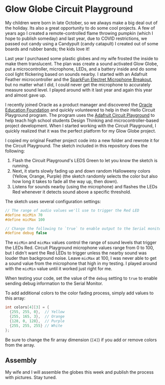 # Glow Globe Circuit Playground

My children were born in late October, so we always make a big deal out of the holiday. Its also a great opportunity to do some cool projects. A few of years ago I created a remote-controlled flame throwing pumpkin (which I hope to publish someday) and last year, due to COVID restrictions, we passed out candy using a Candypult (candy catapult) I created out of some boards and rubber bands; the kids love it!

Last year I purchased some plastic globes and my wife frosted the inside to make them translucent. The plan was create a sound activated Glow Globe, put a microcontroller, microphone, LEDs, and a battery inside and do some cool light flickering based on sounds nearby. I started with an Adafruit Feather microcontroller and the [SparkFun Electret Microphone Breakout](https://www.sparkfun.com/products/12758), but no matter what I did, I could never get the microphone to accurately measure sound level. I played around with it last year and again this year and almost gave up.

I recently joined Oracle as a product manager and discovered the [Oracle Education Foundation](https://oraclefoundation.org/index.html) and quickly volunteered to help in their Hello Circuit Playground program. The program uses the [Adafruit Circuit Playground](https://learn.adafruit.com/introducing-circuit-playground/overview) to help teach high school students Design Thinking and microcontroller-based project development. When I started working with the Circuit Playground, I quickly realized that it was the perfect platform for my Glow Globe project.

I copied my original Feather project code into a new folder and rewrote it for the Circuit Playground. The sketch included in this repository does the following:

1. Flash the Circuit Playground's LEDS Green to let you know the sketch is running. 
2. Next, it starts slowly fading up and down random Halloweeny colors (Yellow, Orange, Purple) (the sketch randomly selects the color but also how long it takes to fade all the way up, then down).
3. Listens for sounds nearby (using the microphone) and flashes the LEDs Red whenever it detects sound above a specific threshold.

The sketch uses several configuration settings:

```c
// The range of audio values we'll use to trigger the Red LED
#define micMin 70
#define micMax 100

// Change the following to `true` to enable output to the Serial monitor
#define debug false
```

The `micMin` and `micMax` values control the range of sound levels that trigger the LEDs Red. Circuit Playground microphone values range from 0 to 100, but I didn't want the Red LEDs to trigger unless the nearby sound was louder than background noise. Leave `micMax` at 100, I was never able to get a sound value from the microphone that high in my testing. I played around with the `micMin` value until it worked just right for me.

When testing your code, set the value of the `debug` setting to `true` to enable sending debug information to the Serial Monitor.

To add additional colors to the color fading process, simply add values to this array:

```c
int colors[4][3] = {
  {255, 255, 0},  // Yellow
  {255, 165, 3},  // Orange
  {128, 0, 128},  // Purple
  {255, 255, 255} // White
};
```

Be sure to change the fir array dimension (`[4]`) if you add or remove colors from the array.

## Assembly

My wife and I will assemble the globes this week and publish the process with pictures. Stay tuned.
